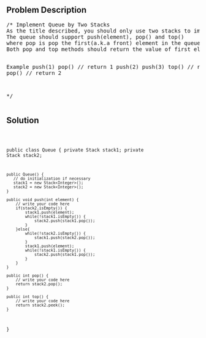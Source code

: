 <!--
<style>
  body { font-family: Arial, sans-serif; }
  .container { max-width: 100%; margin: auto; padding: 20px; }
  .comment-block { background-color: #f9f9f9; padding: 10px; border-left: 5px solid #ccc; max-width: 500px; margin: auto; word-wrap: break-word; white-space: pre-wrap; }
  .code-block { background-color: #f4f4f4; padding: 10px; border: 1px solid #ddd; }
</style>
-->

<div class='container'>
<h2>Problem Description</h2>
<div class='comment-block'>
<pre>
/* Implement Queue by Two Stacks
As the title described, you should only use two stacks to implement a queue's actions.
The queue should support push(element), pop() and top() 
where pop is pop the first(a.k.a front) element in the queue.
Both pop and top methods should return the value of first element.

Example
push(1)
pop()     // return 1
push(2)
push(3)
top()     // return 2
pop()     // return 2

*/
</pre>
</div>

<h2>Solution</h2>
<div class='code-block'>
<pre><code class='language-java'>

public class Queue {
    private Stack<Integer> stack1;
    private Stack<Integer> stack2;

    public Queue() {
       // do initialization if necessary
       stack1 = new Stack<Integer>();
       stack2 = new Stack<Integer>();
    }
    
    public void push(int element) {
        // write your code here
        if(stack2.isEmpty()) {
            stack1.push(element);
            while(!stack1.isEmpty()) {
                stack2.push(stack1.pop());
            }
        }else{
            while(!stack2.isEmpty()) {
                stack1.push(stack2.pop());
            }
            stack1.push(element);
            while(!stack1.isEmpty()) {
                stack2.push(stack1.pop());
            }
        }
    }

    public int pop() {
        // write your code here
        return stack2.pop();
    }

    public int top() {
        // write your code here
        return stack2.peek();
    }
}</code></pre>
</div>
</div>

